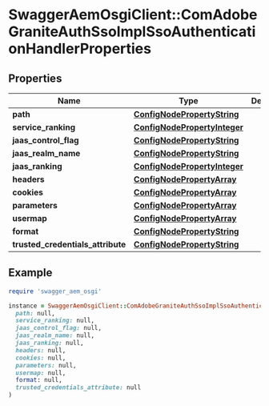 # SwaggerAemOsgiClient::ComAdobeGraniteAuthSsoImplSsoAuthenticationHandlerProperties

## Properties

| Name | Type | Description | Notes |
| ---- | ---- | ----------- | ----- |
| **path** | [**ConfigNodePropertyString**](ConfigNodePropertyString.md) |  | [optional] |
| **service_ranking** | [**ConfigNodePropertyInteger**](ConfigNodePropertyInteger.md) |  | [optional] |
| **jaas_control_flag** | [**ConfigNodePropertyString**](ConfigNodePropertyString.md) |  | [optional] |
| **jaas_realm_name** | [**ConfigNodePropertyString**](ConfigNodePropertyString.md) |  | [optional] |
| **jaas_ranking** | [**ConfigNodePropertyInteger**](ConfigNodePropertyInteger.md) |  | [optional] |
| **headers** | [**ConfigNodePropertyArray**](ConfigNodePropertyArray.md) |  | [optional] |
| **cookies** | [**ConfigNodePropertyArray**](ConfigNodePropertyArray.md) |  | [optional] |
| **parameters** | [**ConfigNodePropertyArray**](ConfigNodePropertyArray.md) |  | [optional] |
| **usermap** | [**ConfigNodePropertyArray**](ConfigNodePropertyArray.md) |  | [optional] |
| **format** | [**ConfigNodePropertyString**](ConfigNodePropertyString.md) |  | [optional] |
| **trusted_credentials_attribute** | [**ConfigNodePropertyString**](ConfigNodePropertyString.md) |  | [optional] |

## Example

```ruby
require 'swagger_aem_osgi'

instance = SwaggerAemOsgiClient::ComAdobeGraniteAuthSsoImplSsoAuthenticationHandlerProperties.new(
  path: null,
  service_ranking: null,
  jaas_control_flag: null,
  jaas_realm_name: null,
  jaas_ranking: null,
  headers: null,
  cookies: null,
  parameters: null,
  usermap: null,
  format: null,
  trusted_credentials_attribute: null
)
```

